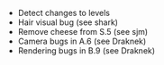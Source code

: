 - Detect changes to levels
- Hair visual bug (see shark)
- Remove cheese from S.5 (see sjm)
- Camera bugs in A.6 (see Draknek)
- Rendering bugs in B.9 (see Draknek)
